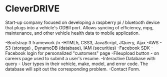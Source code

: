 # CleverDRIVE

Start-up company focused on developing a raspberry pi / bluetooth device that plugs into a vehicle's ODBII port. Allows syncing of efficiency, mpg, maintenance, and other vehicle health data to mobile application.

-Bootstrap 3 framework /n
-HTML5, CSS3, JavaScript, JQuery, Ajax
-AWS - S3 (storage) , DynamoDB (database), IAM (securities)
-Facebook SDK - Facebook login for personalized "customers" page
-Fileupload button - on careers page used to submit a user's resume. 
-Interactive Database with query - User types in their vehicle, make, model, and error code. The database will spit out the corresponding problem.
-Contact Form.

